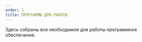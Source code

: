 ```yaml
---
order: 1
title: ПРОГРАММЫ ДЛЯ РАБОТЫ
---
```


Здесь  собраны все необходимое для работы программное обеспечение.